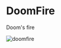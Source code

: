 # DoomFire
Doom's fire

![doomfire](https://user-images.githubusercontent.com/86898405/163070602-d398f929-6248-48f9-8fbe-6f78333106fa.gif)
